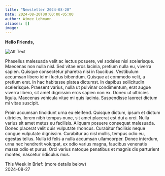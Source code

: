 ```yaml
---
title: "Newsletter 2024-08-20"
Date: 2024-08-20T00:00:00-05:00
author: Aimee Lehmann
aliases: []
image:
---
```


**Hello Friends,**

![Alt Text](https://lh3.googleusercontent.com/d/1XKXYf4y1uGPkFA225vLgKbkuZaQymzzU=w1000)

Phasellus malesuada velit ac lectus posuere, vel sodales nisl scelerisque. Maecenas non nulla nisl. Sed vitae eros lacinia, pretium nulla eu, viverra sapien. Quisque consectetur pharetra nisi in faucibus. Vestibulum accumsan libero id mi luctus bibendum. Quisque at commodo velit, a pretium erat. In hac habitasse platea dictumst. In dapibus sollicitudin scelerisque. Praesent varius, nulla ut pulvinar condimentum, erat augue viverra libero, sit amet dignissim eros sapien non ex. Donec ut ultricies ligula. Maecenas vehicula vitae mi quis lacinia. Suspendisse laoreet dictum mi vitae suscipit.

Proin accumsan tincidunt urna eu eleifend. Quisque dictum, ipsum et dictum ultricies, lorem nibh tempus nunc, sit amet placerat est dui a orci. Nulla varius sit amet metus eu facilisis. Aliquam posuere consequat malesuada. Donec placerat velit quis vulputate rhoncus. Curabitur facilisis neque congue vulputate dignissim. Curabitur ac nisl mollis, tempus odio eu, egestas tellus. Nulla id felis a nulla accumsan ullamcorper. Donec interdum, urna nec hendrerit volutpat, ex odio varius magna, faucibus venenatis massa odio et purus. Orci varius natoque penatibus et magnis dis parturient montes, nascetur ridiculus mus.

This Week in Brief: (more details below)  
2024-08-27